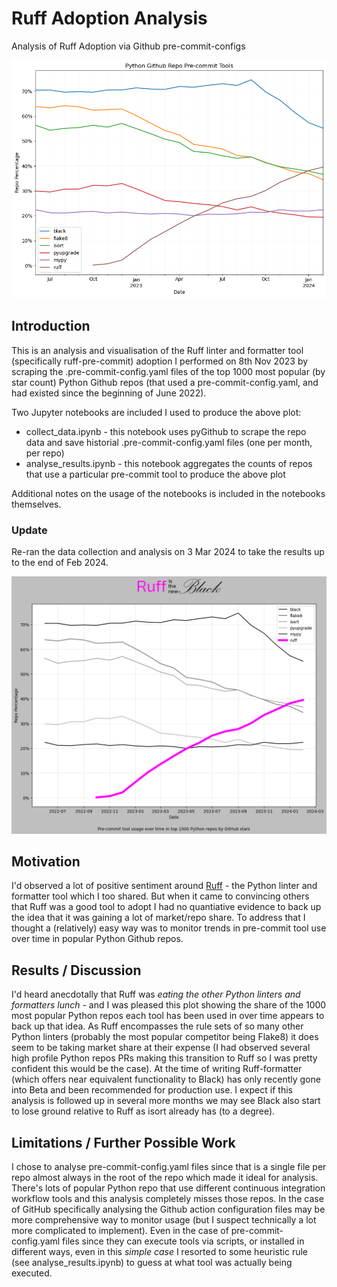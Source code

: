 # Ruff Adoption Analysis

Analysis of Ruff Adoption via Github pre-commit-configs

![plot of Ruff adoption to the end of 2023](ruff_growth.png)

## Introduction

This is an analysis and visualisation of the Ruff linter and formatter tool (specifically ruff-pre-commit) adoption I performed on 8th Nov 2023 by scraping the .pre-commit-config.yaml files of the top 1000 most popular (by star count) Python Github repos (that used a pre-commit-config.yaml, and had existed since the beginning of June 2022).

Two Jupyter notebooks are included I used to produce the above plot:

- collect_data.ipynb - this notebook uses pyGithub to scrape the repo data and save historial .pre-commit-config.yaml files (one per month, per repo)
- analyse_results.ipynb - this notebook aggregates the counts of repos that use a particular pre-commit tool to produce the above plot

Additional notes on the usage of the notebooks is included in the notebooks themselves.

### Update

Re-ran the data collection and analysis on 3 Mar 2024 to take the results up to the end of Feb 2024.

![funny plot of Ruff adoption to the end of Feb 2024](ruff_is_the_new_black.png)

## Motivation

I'd observed a lot of positive sentiment around [Ruff](https://github.com/astral-sh/ruff) - the Python linter and formatter tool which I too shared. But when it came to convincing others that Ruff was a good tool to adopt I had no quantiative evidence to back up the idea that it was gaining a lot of market/repo share. To address that I thought a (relatively) easy way was to monitor trends in pre-commit tool use over time in popular Python Github repos.

## Results / Discussion

I'd heard anecdotally that Ruff was _eating the other Python linters and formatters lunch_ - and I was pleased this plot showing the share of the 1000 most popular Python repos each tool has been used in over time appears to back up that idea. As Ruff encompasses the rule sets of so many other Python linters (probably the most popular competitor being Flake8) it does seem to be taking market share at their expense (I had observed several high profile Python repos PRs making this transition to Ruff so I was pretty confident this would be the case). At the time of writing Ruff-formatter (which offers near equivalent functionality to Black) has only recently gone into Beta and been recommended for production use. I expect if this analysis is followed up in several more months we may see Black also start to lose ground relative to Ruff as isort already has (to a degree).

## Limitations / Further Possible Work

I chose to analyse pre-commit-config.yaml files since that is a single file per repo almost always in the root of the repo which made it ideal for analysis. There's lots of popular Python repo that use different continuous integration workflow tools and this analysis completely misses those repos. In the case of GitHub specifically analysing the Github action configuration files may be more comprehensive way to monitor usage (but I suspect technically a lot more complicated to implement). Even in the case of pre-commit-config.yaml files since they can execute tools via scripts, or installed in different ways, even in this _simple case_ I resorted to some heuristic rule (see analyse_results.ipynb) to guess at what tool was actually being executed.
